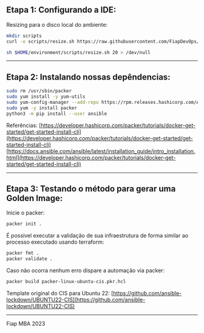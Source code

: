 
## Etapa 1: Configurando a IDE:

Resizing para o disco local do ambiente:

```sh
mkdir scripts
curl -o scripts/resize.sh https://raw.githubusercontent.com/FiapDevOps/automation/main/cloud9/scripts/resize.sh && chmod +x scripts/resize.sh

sh $HOME/environment/scripts/resize.sh 20 > /dev/null
```

---

## Etapa 2: Instalando nossas depêndencias:

```sh
sudo rm /usr/sbin/packer
sudo yum install -y yum-utils
sudo yum-config-manager --add-repo https://rpm.releases.hashicorp.com/AmazonLinux/hashicorp.repo
sudo yum -y install packer
python3 -m pip install --user ansible
```

Referências: 
[https://developer.hashicorp.com/packer/tutorials/docker-get-started/get-started-install-cli](https://developer.hashicorp.com/packer/tutorials/docker-get-started/get-started-install-cli)
[https://docs.ansible.com/ansible/latest/installation_guide/intro_installation.html](https://developer.hashicorp.com/packer/tutorials/docker-get-started/get-started-install-cli)

---

## Etapa 3: Testando o método para gerar uma Golden Image:

Inicie o packer:

```sh
packer init .
```

 É possível executar a validação de sua infraestrutura de forma similar ao processo executado usando terraform:

```sh
packer fmt .
packer validate . 
 ```

 Caso não ocorra nenhum erro dispare a automação via packer:

 ```sh
 packer build packer-linux-ubuntu-cis.pkr.hcl
 ```

Template original do CIS para Ubuntu 22: [https://github.com/ansible-lockdown/UBUNTU22-CIS](https://github.com/ansible-lockdown/UBUNTU22-CIS)

 ---

 Fiap MBA 2023
